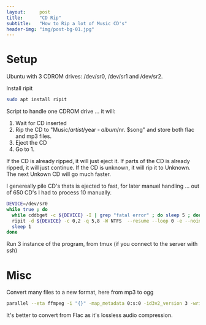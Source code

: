 ```yaml
---
layout:     post
title:      "CD Rip"
subtitle:   "How to Rip a lot of Music CD's"
header-img: "img/post-bg-01.jpg"
---
```

# Setup

Ubuntu with 3 CDROM drives: /dev/sr0, /dev/sr1 and /dev/sr2. 

Install ripit
``` bash
sudo apt install ripit
``` 

Script to handle one CDROM drive ... it will:

  1. Wait for CD inserted
  2. Rip the CD to "Music/$artist/$year ‐ $album/$nr. $song" and store both flac and mp3 files.
  3. Eject the CD
  4. Go to 1.

If the CD is already ripped, it will just eject it.
If parts of the CD is already ripped, it will just continue.
If the CD is unknown, it will rip it to Unknown. The next Unkown CD will go much faster.

I genereally pile CD's thats is ejected to fast, for later manuel handling ... out of 650 CD's I had to process 10 manually.

``` bash
DEVICE=/dev/sr0
while true ; do
  while cddbget -c ${DEVICE} -I | grep "fatal error" ; do sleep 5 ; done # We need this, else ripit access the wrong CDROM driver?!
  ripit -d ${DEVICE} -c 0,2 -q 5,8 -W NTFS  --resume --loop 0 -e --nointeraction -O y --dirtemplate '"Music/$artist/$year ‐ $album"' -Z
  sleep 1
done
```

Run 3 instance of the program, from tmux (if you connect to the server with ssh)

# Misc

Convert many files to a new format, here from mp3 to ogg

``` bash
parallel --eta ffmpeg -i "{}" -map_metadata 0:s:0 -id3v2_version 3 -write_id3v1 1 "{.}.mp3" ::: */*/*.ogg
```

It's better to convert from Flac as it's lossless audio compression.

